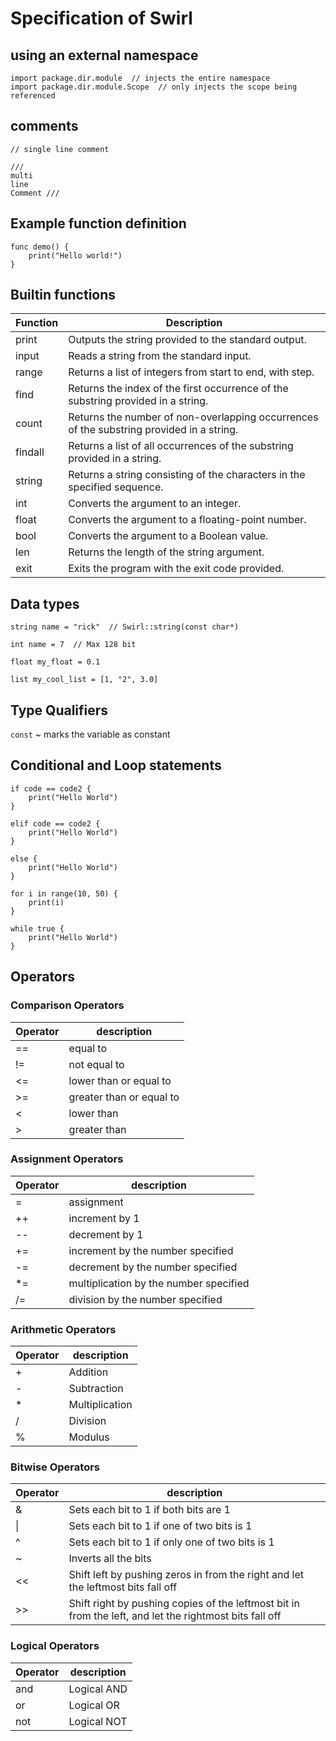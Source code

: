 # Specification of Swirl

## using an external namespace

```
import package.dir.module  // injects the entire namespace
import package.dir.module.Scope  // only injects the scope being referenced
```

## comments

```
// single line comment

///
multi
line
Comment ///
```

## Example function definition

```
func demo() {
    print("Hello world!")
}
```

## Builtin functions

| Function | Description                                                                              |
| -------- | ---------------------------------------------------------------------------------------- |
| print    | Outputs the string provided to the standard output.                                      |
| input    | Reads a string from the standard input.                                                  |
| range    | Returns a list of integers from start to end, with step.                                 |
| find     | Returns the index of the first occurrence of the substring provided in a string.         |
| count    | Returns the number of non-overlapping occurrences of the substring provided in a string. |
| findall  | Returns a list of all occurrences of the substring provided in a string.                 |
| string   | Returns a string consisting of the characters in the specified sequence.                 |
| int      | Converts the argument to an integer.                                                     |
| float    | Converts the argument to a floating-point number.                                        |
| bool     | Converts the argument to a Boolean value.                                                |
| len      | Returns the length of the string argument.                                               |
| exit     | Exits the program with the exit code provided.                                           |

## Data types

```
string name = "rick"  // Swirl::string(const char*) 
```

```
int name = 7  // Max 128 bit
```

```
float my_float = 0.1
```

```
list my_cool_list = [1, "2", 3.0] 
```

## Type Qualifiers

`const` ~ marks the variable as constant

## Conditional and Loop statements

```
if code == code2 {
    print("Hello World")
}
```

```
elif code == code2 {
    print("Hello World")
}
```

```
else {
    print("Hello World")
}
```

```
for i in range(10, 50) {
    print(i)
}
```

```
while true {
    print("Hello World")
}
```

## Operators

### Comparison Operators

| Operator | description                  |
| -------- | ---------------------------- |
| ==       | equal to<br>                 |
| !=       | not equal to<br>             |
| <=       | lower than or equal to<br>   |
| \>=      | greater than or equal to<br> |
| <        | lower than <br>              |
| \>       | greater than <br>            |

### Assignment Operators

| Operator | description                                |
| -------- | ------------------------------------------ |
| =        | assignment <br>                            |
| ++       | increment by 1 <br>                        |
| --       | decrement by 1 <br>                        |
| +=       | increment by the number specified<br>      |
| -=       | decrement by the number specified<br>      |
| \*=      | multiplication by the number specified<br> |
| /=       | division by the number specified<br>       |

### Arithmetic Operators

| Operator | description        |
| -------- | ------------------ |
| \+       | Addition<br>       |
| \-       | Subtraction<br>    |
| \*       | Multiplication<br> |
| \/       | Division<br>       |
| %        | Modulus            |

### Bitwise Operators

| Operator | description                                                                                             |
| -------- | ------------------------------------------------------------------------------------------------------- |
| &        | Sets each bit to 1 if both bits are 1<br>                                                               |
| \|       | Sets each bit to 1 if one of two bits is 1<br>                                                          |
| ^        | Sets each bit to 1 if only one of two bits is 1<br>                                                     |
| ~        | Inverts all the bits<br>                                                                                |
| <<       | Shift left by pushing zeros in from the right and let the leftmost bits fall off<br>                    |
| \>>      | Shift right by pushing copies of the leftmost bit in from the left, and let the rightmost bits fall off |

### Logical Operators

| Operator | description |
| -------- | ----------- |
| and      | Logical AND |
| or       | Logical OR  |
| not      | Logical NOT |

